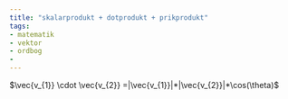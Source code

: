 ```yaml
---
title: "skalarprodukt + dotprodukt + prikprodukt"
tags: 
- matematik
- vektor
- ordbog
- 
---
```


$\vec{v_{1}} \cdot \vec{v_{2}} =|\vec{v_{1}}|*|\vec{v_{2}}|*\cos(\theta)$